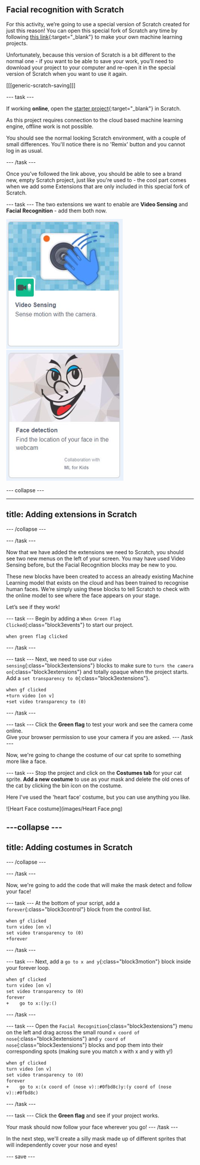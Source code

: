 ## Facial recognition with Scratch

For this activity, we’re going to use a special version of Scratch created for just this reason! You can open this special fork of Scratch any time by following [this link](https://machinelearningforkids.co.uk/scratch3/){:target="_blank"} to make your own machine learning projects.


Unfortunately, because this version of Scratch is a bit different to the normal one - if you want to be able to save your work, you’ll need to download your project to your computer and re-open it in the special version of Scratch when you want to use it again.

[[[generic-scratch-saving]]]

--- task ---

If working **online**, open the [starter project](https://machinelearningforkids.co.uk/scratch3/){:target="_blank"} in Scratch.
 
As this project requires connection to the cloud based machine learning engine, offline work is not possible.

You should see the normal looking Scratch environment, with a couple of small differences. You'll notice there is no 'Remix' button and you cannot log in as usual. 

--- /task ---

Once you’ve followed the link above, you should be able to see a brand new, empty Scratch project, just like you're used to - the cool part comes when we add some Extensions that are only included in this special fork of Scratch.

--- task ---
The two extensions we want to enable are **Video Sensing** and **Facial Recognition** - add them both now.

![image showing Video Sensing extension tile](images/videosensing.JPG) ![image showing face Detection extension tile](images/facedetect.JPG)

--- collapse ---

--- 
title: Adding extensions in Scratch
---
--- /collapse ---

--- /task ---

Now that we have added the extensions we need to Scratch, you should see two new menus on the left of your screen. You may have used Video Sensing before, but the Facial Recognition blocks may be new to you. 

These new blocks have been created to access an already existing Machine Learning model that exists on the cloud and has been trained to recognise human faces. We’re simply using these blocks to tell Scratch to check with the online model to see where the face appears on your stage.

Let’s see if they work!

--- task ---
Begin by adding a `When Green Flag Clicked`{:class="block3events"} to start our project.
```blocks3
when green flag clicked
```
--- /task ---

--- task ---
Next, we need to use our `video sensing`{:class="block3extensions"} blocks to make sure to `turn the camera on`{:class="block3extensions"} and totally opaque when the project starts. Add a `set transparency to 0`{:class="block3extensions"}.
```blocks3
when gf clicked
+turn video [on v]
+set video transparency to (0)

```
--- /task ---

--- task ---
Click the **Green flag** to test your work and see the camera come online.  
Give your browser permission to use your camera if you are asked.
--- /task ---

Now, we're going to change the costume of our cat sprite to something more like a face.

--- task ---
Stop the project and click on the **Costumes tab** for your cat sprite. 
**Add a new costume** to use as your mask and delete the old ones of the cat by clicking the bin icon on the costume. 

Here I've used the 'heart face' costume, but you can use anything you like.

![Heart Face costume](images/Heart Face.png)

---collapse ---
---
title: Adding costumes in Scratch
---
--- /collapse ---

--- /task ---

Now, we're going to add the code that will make the mask detect and follow your face!

--- task ---
At the bottom of your script, add a `forever`{:class="block3control"} block from the control list. 
```blocks3
when gf clicked
turn video [on v]
set video transparency to (0)
+forever

```
--- /task ---

--- task ---
Next, add a `go to x and y`{:class="block3motion"} block inside your forever loop.
```blocks3
when gf clicked
turn video [on v]
set video transparency to (0)
forever
+    go to x:()y:()
```
--- /task ---

--- task ---
Open the `Facial Recognition`{:class="block3extensions"} menu on the left and drag across the small round `x coord of nose`{:class="block3extensions"} and `y coord of nose`{:class="block3extensions"} blocks and pop them into their corresponding spots (making sure you match x with x and y with y!)
``` blocks3
when gf clicked
turn video [on v]
set video transparency to (0)
forever
+    go to x:(x coord of (nose v)::#0fbd8c)y:(y coord of (nose v)::#0fbd8c)
```
--- /task ---

--- task ---
Click the **Green flag** and see if your project works.

Your mask should now follow your face wherever you go!
--- /task ---

In the next step, we'll create a silly mask made up of different sprites that will independently cover your nose and eyes!

--- save ---
